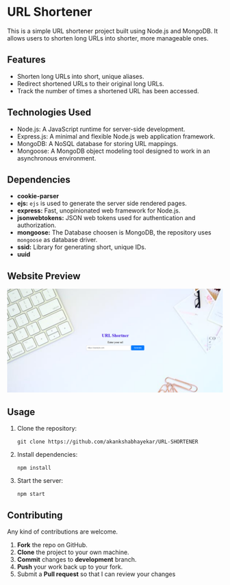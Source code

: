 #  URL Shortener 

This is a simple URL shortener project built using Node.js and MongoDB. It allows users to shorten long URLs into shorter, more manageable ones.

## Features

- Shorten long URLs into short, unique aliases.
- Redirect shortened URLs to their original long URLs.
- Track the number of times a shortened URL has been accessed.

## Technologies Used

- Node.js: A JavaScript runtime for server-side development.
- Express.js: A minimal and flexible Node.js web application framework.
- MongoDB: A NoSQL database for storing URL mappings.
- Mongoose: A MongoDB object modeling tool designed to work in an asynchronous environment.
  
## Dependencies
- **cookie-parser**
- **ejs:** `ejs` is used to generate the server side rendered pages.
- **express:** Fast, unopinionated web framework for Node.js.
- **jsonwebtokens:** JSON web tokens used for authentication and authorization.
- **mongoose:** The Database choosen is MongoDB, the repository uses `mongoose` as database driver.
- **ssid:** Library for generating short, unique IDs.
- **uuid**

## Website Preview

![Website Preview](Website_view.png)


## Usage
1. Clone the repository:
   ```
   git clone https://github.com/akankshabhayekar/URL-SHORTENER
   ```
2. Install dependencies:
   ```
   npm install
   ```
3. Start the server:
   ```
   npm start
   ```
## Contributing

Any kind of contributions are welcome.

1. **Fork** the repo on GitHub.
2. **Clone** the project to your own machine.
3. **Commit** changes to **development** branch.
4. **Push** your work back up to your fork.
5. Submit a **Pull request** so that I can review your changes



